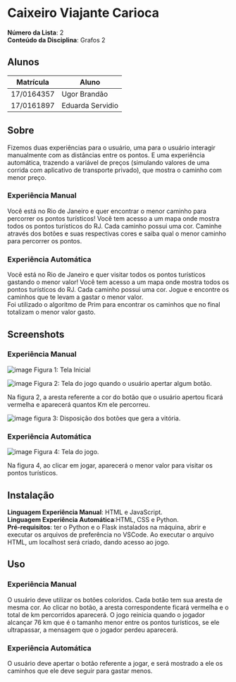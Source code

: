 

# Caixeiro Viajante Carioca

**Número da Lista**: 2 <br>
**Conteúdo da Disciplina**: Grafos 2

## Alunos
|Matrícula | Aluno |
| -- | -- |
| 17/0164357  |  Ugor Brandão |
| 17/0161897 | Eduarda Servidio |

## Sobre  
Fizemos duas experiências para o usuário, uma para o usuário interagir manualmente com as distâncias entre os pontos. E uma experiência automática, trazendo a variável de preços (simulando valores de uma corrida com aplicativo de transporte privado), que mostra o caminho com menor preço.

### Experiência Manual
Você está no Rio de Janeiro e quer encontrar o menor caminho para percorrer os pontos turísticos! Você tem acesso a um mapa onde mostra todos os pontos turísticos do RJ. Cada caminho possui uma cor. Caminhe através dos botões e suas respectivas cores e saiba qual o menor caminho para percorrer os pontos.

### Experiência Automática
Você está no Rio de Janeiro e quer visitar todos os pontos turísticos gastando o menor valor! Você tem acesso a um mapa onde mostra todos os pontos turísticos do RJ. Cada caminho possui uma cor. Jogue e encontre os caminhos que te levam a gastar o menor valor. <br> Foi utilizado o algoritmo de Prim para encontrar os caminhos que no final totalizam o menor valor gasto.

## Screenshots
### Experiência Manual
![image](https://user-images.githubusercontent.com/52542729/154977138-6d7341b9-6119-4f84-96c2-ff86e8dc39a9.png)
Figura 1: Tela Inicial

![image](https://user-images.githubusercontent.com/52542729/154977350-6631ab17-5cfc-4c3d-b63b-e09ea2c8b823.png)
Figura 2: Tela do jogo quando o usuário apertar algum botão.<br>

Na figura 2, a aresta referente a cor do botão que o usuário apertou ficará vermelha e aparecerá quantos Km ele percorreu.

![image](https://user-images.githubusercontent.com/52638444/155010646-9cf9b879-4689-4746-a03a-e6f910f26489.png)
figura 3: Disposição dos botões que gera a vitória.

### Experiência Automática
![image](https://user-images.githubusercontent.com/52542729/154973454-1409e85d-6a45-4a02-9f22-55d3ecf43af7.png)
Figura 4: Tela do jogo. <br>

Na figura 4, ao clicar em jogar, aparecerá o menor valor para visitar os pontos turísticos.

## Instalação 
**Linguagem Experiência Manual**: HTML e JavaScript. <br>
**Linguagem Experiência Automática**:HTML, CSS e Python. <br>
**Pré-requisitos**: ter o Python e o Flask instalados na máquina, abrir e executar os arquivos de preferência no VSCode. Ao executar o arquivo HTML, um localhost será criado, dando acesso ao jogo.

## Uso
### Experiência Manual
O usuário deve utilizar os botões coloridos. Cada botão tem sua aresta de mesma cor. Ao clicar no botão, a aresta correspondente ficará vermelha e o total de km percorridos aparecerá. O jogo reinicia quando o jogador alcançar 76 km que é o tamanho menor entre os pontos turísticos, se ele ultrapassar, a mensagem que o jogador perdeu aparecerá.

### Experiência Automática

O usuário deve apertar o botão referente a jogar, e será mostrado a ele os caminhos que ele deve seguir para gastar menos.
